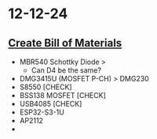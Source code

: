 # 12-12-24

## [Create Bill of Materials](https://github.com/BTrujillo816/coffee-scale/issues/27)

- MBR540 Schottky Diode >
  - Can D4 be the same?
- DMG3415U (MOSFET P-CH) > DMG230 
- S8550 [CHECK]
- BSS138 MOSFET [CHECK]
- USB4085 [CHECK]
- ESP32-S3-1U
- AP2112
- 